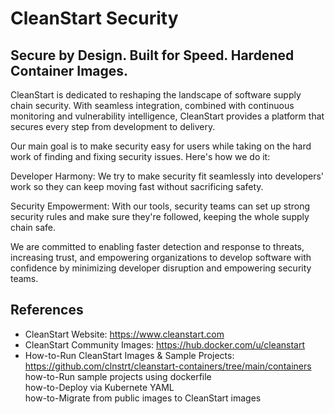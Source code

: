 # CleanStart Security
## Secure by Design. Built for Speed. Hardened Container Images. 

CleanStart is dedicated to reshaping the landscape of software supply chain security. With seamless integration, combined with continuous monitoring and vulnerability intelligence, CleanStart provides a platform that secures every step from development to delivery.

Our main goal is to make security easy for users while taking on the hard work of finding and fixing security issues. Here's how we do it:

Developer Harmony: We try to make security fit seamlessly into developers' work so they can keep moving fast without sacrificing safety.

Security Empowerment: With our tools, security teams can set up strong security rules and make sure they're followed, keeping the whole supply chain safe.

We are committed to enabling faster detection and response to threats, increasing trust, and empowering organizations to develop software with confidence by minimizing developer disruption and empowering security teams.

## References
* CleanStart Website: https://www.cleanstart.com⁠
* CleanStart Community Images: https://hub.docker.com/u/cleanstart
* How-to-Run CleanStart Images & Sample Projects: https://github.com/clnstrt/cleanstart-containers/tree/main/containers⁠  
    how-to-Run sample projects using dockerfile  
    how-to-Deploy via Kubernete YAML  
    how-to-Migrate from public images to CleanStart images  



